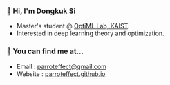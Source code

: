 ### 👋 Hi, I'm Dongkuk Si 

- Master's student @ [OptiML Lab, KAIST](https://chulheeyun.github.io/).
- Interested in deep learning theory and optimization.

### 🤔 You can find me at...
- Email : parroteffect@gmail.com
- Website : [parroteffect.github.io](parroteffect.github.io)
